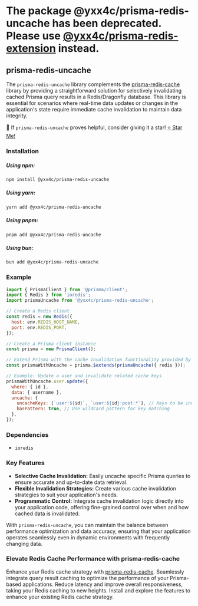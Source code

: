 # The package @yxx4c/prisma-redis-uncache has been deprecated. Please use [@yxx4c/prisma-redis-extension](https://github.com/yxx4c/prisma-redis-extension) instead.

## prisma-redis-uncache

The `prisma-redis-uncache` library complements the [prisma-redis-cache](https://github.com/yxx4c/prisma-redis-cache) library by providing a straightforward solution for selectively invalidating cached Prisma query results in a Redis/Dragonfly database. This library is essential for scenarios where real-time data updates or changes in the application's state require immediate cache invalidation to maintain data integrity.

🚀 If `prisma-redis-uncache` proves helpful, consider giving it a star! [⭐ Star Me!](https://github.com/yxx4c/prisma-redis-uncache)

### **Installation**

##### **Using npm:**

```bash
npm install @yxx4c/prisma-redis-uncache
```

##### **Using yarn:**

```bash
yarn add @yxx4c/prisma-redis-uncache
```

##### **Using pnpm:**

```bash
pnpm add @yxx4c/prisma-redis-uncache
```

##### **Using bun:**

```bash
bun add @yxx4c/prisma-redis-uncache
```

### Example

```javascript
import { PrismaClient } from '@prisma/client';
import { Redis } from 'ioredis';
import prismaUncache from '@yxx4c/prisma-redis-uncache';

// Create a Redis client
const redis = new Redis({
  host: env.REDIS_HOST_NAME,
  port: env.REDIS_PORT,
});

// Create a Prisma client instance
const prisma = new PrismaClient();

// Extend Prisma with the cache invalidation functionality provided by prisma-redis-uncache
const prismaWithUncache = prisma.$extends(prismaUncache({ redis }));

// Example: Update a user and invalidate related cache keys
prismaWithUncache.user.update({
  where: { id },
  data: { username },
  uncache: {
    uncacheKeys: [`user:${id}`, `user:${id}:post:*`], // Keys to be invalidated
    hasPattern: true, // Use wildcard pattern for key matching
  },
});
```

### Dependencies

- `ioredis`

### Key Features

- **Selective Cache Invalidation:** Easily uncache specific Prisma queries to ensure accurate and up-to-date data retrieval.
- **Flexible Invalidation Strategies:** Create various cache invalidation strategies to suit your application's needs.
- **Programmatic Control:** Integrate cache invalidation logic directly into your application code, offering fine-grained control over when and how cached data is invalidated.

With `prisma-redis-uncache`, you can maintain the balance between performance optimization and data accuracy, ensuring that your application operates seamlessly even in dynamic environments with frequently changing data.

### Elevate Redis Cache Performance with prisma-redis-cache

Enhance your Redis cache strategy with [prisma-redis-cache](https://github.com/yxx4c/prisma-redis-cache). Seamlessly integrate query result caching to optimize the performance of your Prisma-based applications. Reduce latency and improve overall responsiveness, taking your Redis caching to new heights. Install and explore the features to enhance your existing Redis cache strategy.
